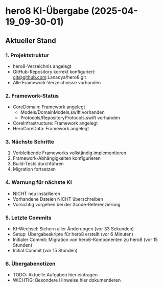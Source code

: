 # hero8 KI-Übergabe (2025-04-19_09-30-01)

## Aktueller Stand

### 1. Projektstruktur
- hero8-Verzeichnis angelegt
- GitHub-Repository korrekt konfiguriert: git@github.com:Lanadya/hero8.git
- Alle Framework-Verzeichnisse vorhanden

### 2. Framework-Status
- CoreDomain: Framework angelegt
  - Models/DomainModels.swift vorhanden
  - Protocols/RepositoryProtocols.swift vorhanden
- CoreInfrastructure: Framework angelegt
- HeroCoreData: Framework angelegt

### 3. Nächste Schritte
1. Verbleibende Frameworks vollständig implementieren
2. Framework-Abhängigkeiten konfigurieren
3. Build-Tests durchführen
4. Migration fortsetzen

### 4. Warnung für nächste KI
- NICHT neu installieren
- Vorhandene Dateien NICHT überschreiben
- Vorsichtig vorgehen bei der Xcode-Referenzierung

### 5. Letzte Commits
- KI-Wechsel: Sichern aller Änderungen (vor 33 Sekunden)
- Setup: Übergabeskripte für hero8 erstellt (vor 6 Minuten)
- Initialer Commit: Migration von hero6-Komponenten zu hero8 (vor 15 Stunden)
- Initial Commit (vor 15 Stunden)
### 6. Übergabenotizen
- TODO: Aktuelle Aufgaben hier eintragen
- WICHTIG: Besondere Hinweise hier dokumentieren
